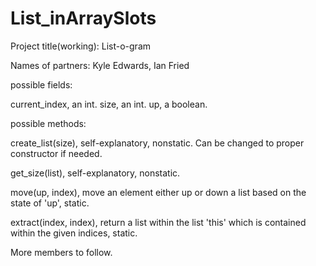 # List_inArraySlots

Project title(working): List-o-gram

Names of partners: Kyle Edwards, Ian Fried

possible fields:

current_index, an int.
size, an int.
up, a boolean.

possible methods:

create_list(size), self-explanatory, nonstatic. Can be changed to proper constructor if needed. 

get_size(list), self-explanatory, nonstatic.

move(up, index), move an element either up or down a list based on the state of 'up', static.

extract(index, index), return a list within the list 'this' which is contained within the given indices, static.

More members to follow.

